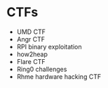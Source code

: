 # CTFs

 - UMD CTF
 - Angr CTF
 - RPI binary exploitation
 - how2heap
 - Flare CTF
 - Ring0 challenges
 - Rhme hardware hacking CTF
